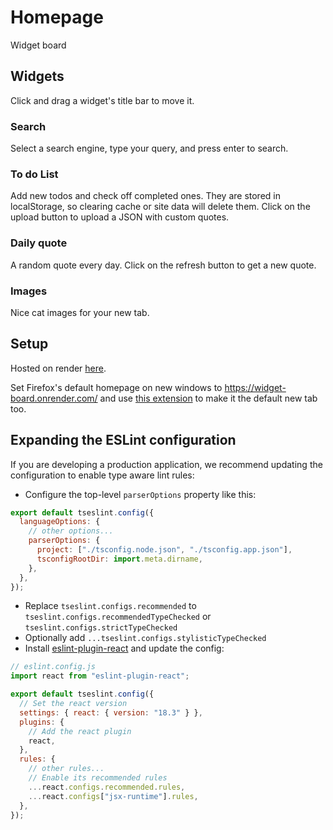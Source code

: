 # Homepage

Widget board

## Widgets

Click and drag a widget's title bar to move it.

### Search

Select a search engine, type your query, and press enter to search.

### To do List

Add new todos and check off completed ones. They are stored in localStorage,
so clearing cache or site data will delete them. Click on the upload button to
upload a JSON with custom quotes.

### Daily quote

A random quote every day. Click on the refresh button to get a new quote.

### Images

Nice cat images for your new tab.

## Setup

Hosted on render [here](https://widget-board.onrender.com/).

Set Firefox's default homepage on new windows to https://widget-board.onrender.com/ and use [this extension](https://addons.mozilla.org/en-US/firefox/addon/new-tab-homepage/) to make it the default new tab too.

## Expanding the ESLint configuration

If you are developing a production application, we recommend updating the configuration to enable type aware lint rules:

- Configure the top-level `parserOptions` property like this:

```js
export default tseslint.config({
  languageOptions: {
    // other options...
    parserOptions: {
      project: ["./tsconfig.node.json", "./tsconfig.app.json"],
      tsconfigRootDir: import.meta.dirname,
    },
  },
});
```

- Replace `tseslint.configs.recommended` to `tseslint.configs.recommendedTypeChecked` or `tseslint.configs.strictTypeChecked`
- Optionally add `...tseslint.configs.stylisticTypeChecked`
- Install [eslint-plugin-react](https://github.com/jsx-eslint/eslint-plugin-react) and update the config:

```js
// eslint.config.js
import react from "eslint-plugin-react";

export default tseslint.config({
  // Set the react version
  settings: { react: { version: "18.3" } },
  plugins: {
    // Add the react plugin
    react,
  },
  rules: {
    // other rules...
    // Enable its recommended rules
    ...react.configs.recommended.rules,
    ...react.configs["jsx-runtime"].rules,
  },
});
```
